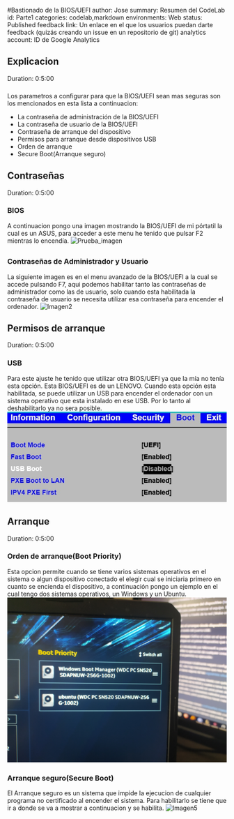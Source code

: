 #Bastionado de la BIOS/UEFI
author: Jose
summary: Resumen del CodeLab
id: Parte1
categories: codelab,markdown
environments: Web
status: Published
feedback link: Un enlace en el que los usuarios puedan darte feedback (quizás creando un issue en un repositorio de git)
analytics account: ID de Google Analytics


## Explicacion
Duration: 0:5:00

###

Los parametros a configurar para que la BIOS/UEFI sean mas seguras son los mencionados en esta lista a continuacion:
* La contraseña de administración de la BIOS/UEFI
* La contraseña de usuario de la BIOS/UEFI
* Contraseña de arranque del dispositivo
* Permisos para arranque desde dispositivos USB
* Orden de arranque
* Secure Boot(Arranque seguro)
</ul>


## Contraseñas
Duration: 0:5:00



 <!--Las Almohadillas sirven para hacer salto de linea-->
### BIOS
A continuacion pongo una imagen mostrando la BIOS/UEFI de mi pórtatil la cual es un ASUS, para acceder a este menu he tenido que pulsar F2 mientras lo encendía.
![Prueba_imagen](img/BIOS.jpg)
##
### Contraseñas de Administrador y Usuario
La siguiente imagen es en el menu avanzado de la BIOS/UEFI a la cual se accede pulsando F7, aqui podemos habilitar tanto las contraseñas de administrador como las de usuario, solo cuando esta habilitada la contraseña de usuario se necesita utilizar esa contraseña para encender el ordenador. 
![Imagen2](img/ContraAdmin_Usuario.jpg)

## Permisos de arranque
Duration: 0:5:00
### USB
Para este ajuste he tenido que utilizar otra BIOS/UEFI ya que la mía no tenía esta opción. Esta BIOS/UEFI es de un LENOVO. Cuando esta opción esta habilitada, se puede utilizar un USB para encender el ordenador con un sistema operativo que esta instalado en ese USB. Por lo tanto al deshabilitarlo ya no sera posible.
![Imagen3](img/UsbArranque.jpg)
## Arranque
Duration: 0:5:00
### Orden de arranque(Boot Priority)
Esta opcion permite cuando se tiene varios sistemas operativos en el sistema o algun dispositivo conectado el elegir cual se iniciaria primero en cuanto se encienda el dispositivo, a continuación pongo un ejemplo en el cual tengo dos sistemas operativos, un Windows y un Ubuntu.
![Imagen4](img/Prioridad.jpg)
### Arranque seguro(Secure Boot)
El Arranque seguro es un sistema que impide la ejecucion de cualquier programa no certificado al encender el sistema. Para habilitarlo se tiene que ir a donde se va a mostrar a continuacion y se habilita.
![Imagen5](img/Secure.jpg)